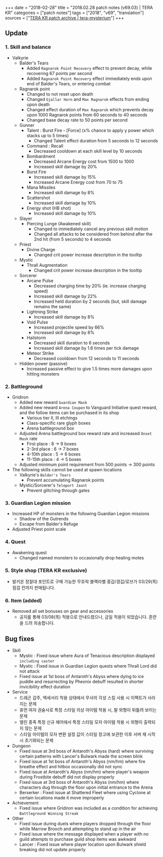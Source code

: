 +++
date = "2018-02-28"
title = "2018.02.28 patch notes (v69.03) | TERA KR"
categories = ["patch notes"]
tags = ["2018", "v69", "translation"]
sources = ["[TERA KR patch archive | tera-mysterium](/ko/patch/2018/v69-03)"]
+++

## Update

### **1.** Skill and balance
- Valkyrie
  - Balder's Tears
    - Added `Ragnarok Point Recovery` effect to prevent decay, while recovering 67 points per second
    - Added `Ragnarok Point Recovery` effect immediately ends upon end of Balder's Tears, or entering combat
  - Ragnarok point
    - Changed to not reset upon death
    - Changed `Gjallar Horn` and `Max Ragnarok` effects from ending upon death
    - Changed effect duration of `Max Ragnarok` which prevents decay upon 1000 Ragnarok points from 60 seconds to 40 seconds
    - Changed base decay rate to 50 points per second
  - Gunner
    - Talent : Burst Fire - [Force] (x% chance to apply y power which stacks up to 5 times)
      - Changed Talent effect duration from 5 seconds to 12 seconds
    - Command : Recall
      - Decreased cooldown at each skill level by 10 seconds
    - Bombardment
      - Decreased Arcane Energy cost from 1500 to 1000
      - Increased skill damage by 20%
    - Burst Fire
      - Increased skill damage by 15%
      - Increased Arcane Energy cost from 70 to 75
    - Mana Missiles
      - Increased skill damage by 8%
    - Scattershot
      - Increased skill damage by 10%
    - Energy shot (HB shot)
      - Increased skill damage by 10%
  - Slayer
    - Piercing Lunge (Awakened skill)
      - Changed to immediately cancel any previous skill motion
      - Changed all attacks to be considered from behind after the 2nd hit (from 5 seconds) to 4 seconds
  - Priest
    - Divine Charge
      - Changed crit power increase description in the tooltip
  - Mystic
    - Thrall Augmentation
      - Changed crit power increase description in the tooltip
  - Sorcerer
    - Arcane Pulse
      - Decreased charging time by 20% (ie. increase charging speed)
      - Increased skill damage by 22%
      - Increased held duration by 2 seconds (but, skill damage remains the same)
    - Lightning Strike
      - Increased skill damage by 8%
    - Void Pulse
      - Increased projectile speed by 66%
      - Increased skill damage by 8%
    - Hailstorm
      - Decreased skill duration to 6 seconds
      - Increased skill damage by 1.6 times per tick damage
    - Meteor Strike
      - Decreased cooldown from 12 seconds to 11 seconds
  - Hidden power (passive)
    - Increased passive effect to give 1.5 times more damages upon hitting monsters

### **2.** Battleground
- Gridiron
  - Added new reward `Guardian Mask`
  - Added new reward `Arena Coupon` to Vanguard Initiative quest reward, and the follow items can be purchased in its shop
    - Various tier II, III etchings
    - Class-specific rare glyph boxes
    - Arena battleground box
  - Adjusted Arena battleground box reward rate and increased `Onset Mask` rate
    - First place : 8 -> 9 boxes
    - 2-3rd place : 6 -> 7 boxes
    - 4-10th place : 5 -> 6 boxes
    - 11-15th place : 4 -> 5 boxes
  - Adjusted minimum point requirement from 500 points -> 300 points
- The following skills cannot be used at spawn locations
  - Valkyrie's `Balder's Tears`
    - Prevent accumulating Ragnarok points
  - Mystic/Sorcerer's `Teleport Jaunt`
    - Prevent glitching through gates

### **3.** Guardian Legion mission
- Increased HP of monsters in the following Guardian Legion missions
  - Shadow of the Gutrends
  - Escape from Balder's Refuge
- Adjusted Priest point scale

### **4.** Quest
- Awakening quest
  - Changed named monsters to occasionally drop healing motes

### **5.** Style shop (TERA KR exclusive)
- 발키온 정찰대 포인트로 구매 가능한 무흐락 블랙라벨 중갑/경갑/로브가 03/29(목) 점검 전까지 판매됩니다.

### **6.** Item (added)
- Removed all set bonuses on gear and accessories
  - 공지를 통해 03/08(목) 적용으로 안내드렸으나, 금일 적용이 되었습니다. 혼란을 드려 죄송합니다. 

## Bug fixes

- Skill
  - Mystic : Fixed issue where Aura of Tenacious description displayed `including caster`
  - Mystic : Fixed issue in Guardian Legion quests where Thrall Lord did not attack
  - Fixed issue at 1st boss of Antaroth's Abyss where dying to ice puddle and resurrecting by Pheonix debuff resulted in shorter invicibility effect duration
- Service
  - 드래곤 갑주, 액세서리 착용 상태에서 무사의 각성 스킬 사용 시 이펙트가 사라지는 문제
  - 휴먼 여자 권술사로 특정 스타일 의상 아이템 착용 시, 팔 외형이 뒤틀려 보이는 문제
  - 엘린 종족 특정 신규 헤어에서 특정 스타일 모자 아이템 착용 시 외형이 출력되지 않는 문제
  - 스타일 아이템의 모자 변환 설정 값이 스타일 창고에 보관한 이후 서버 재 시작 시 초기화되는 문제
- Dungeon
  - Fixed issue at 3rd boss of Antaroth's Abyss (hard) where surviving certain patterns with Lancer's Bulwark made the screen blink
  - Fixed issue at 1st boss of Antaroth's Abyss (nm/hm) where fire breathe effect and hitbox occasionally did not sync
  - Fixed issue at Antaroth's Abyss (nm/hm) where player's weapon during Frostbite debuff did not display properly
  - Fixed issue at 3rd boss of Antaroth's Abyss (nm/hm) where characters dug through the floor upon initial entrance to the Arena
  - Berserker : Fixed issue at Shattered Fleet where using Cyclone at certain locations made it move improperly
- Achievement
  - Fixed issue where Gridiron was included as a condition for achieving `Battleground Winning Streak`
- Other
  - Fixed issue during duels where players dropped through the floor while Marrow Brooch and attempting to stand up in the air
  - Fixed issue where the message displayed when a player with no guild attempts to purchase guild shop items was awkward
  - Lancer : Fixed issue where player location upon Bulwark shield breaking did not update properly
